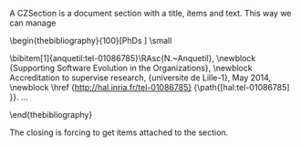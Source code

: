 A CZSection is a document section  with a title, items and text.
This way we can manage

\begin{thebibliography}{100}[PhDs ]
\small

\bibitem[1]{anquetil:tel-01086785}\RAsc{N.~Anquetil},
\newblock {Supporting Software Evolution in the Organizations},
\newblock Accreditation to supervise research, {universite de Lille-1}, May
  2014,
\newblock \href {http://hal.inria.fr/tel-01086785} {\path{[hal:tel-01086785]
  }}.
...

\end{thebibliography}

The closing is forcing to get items attached to the section. 
